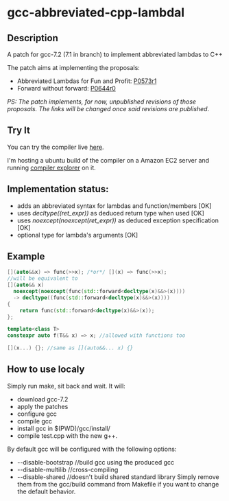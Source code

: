# gcc-abbreviated-cpp-lambdal

## Description
A patch for gcc-7.2 (7.1 in branch) to implement abbreviated lambdas to C++

The patch aims at implementing the proposals:
* Abbreviated Lambdas for Fun and Profit: [P0573r1](http://www.open-std.org/jtc1/sc22/wg21/docs/papers/2017/p0573r1.html)
* Forward without forward: [P0644r0](http://www.open-std.org/jtc1/sc22/wg21/docs/papers/2017/p0644r0.html)

*PS: The patch implements, for now, unpublished revisions of those proposals.
The links will be changed once said revisions are published*.

## Try It

You can try the compiler live [here](http://www.gcc-abbreviated-lambdas-proposal.tk/).

I'm hosting a ubuntu build of the compiler on a Amazon EC2 server and running [compiler explorer](https://github.com/mattgodbolt/compiler-explorer) on it.

## Implementation status:
* adds an abbreviated syntax for lambdas and function/members [OK]
* uses *decltype\(\(ret_expr\)\)* as deduced return type when used [OK]
* uses *noexcept(noexcept(ret_expr))* as deduced exception specification [OK]
* optional type for lambda's arguments [OK]

## Example
```c++
[](auto&&x) => func(>>x); /*or*/ [](x) => func(>>x);
//will be equivalent to
[](auto&& x)
  noexcept(noexcept(func(std::forward<decltype(x)&&>(x))))
  -> decltype((func(std::forward<decltype(x)&&>(x))))
{
    return func(std::forward<decltype(x)&&>(x));    
};

template<class T>
constexpr auto f(T&& x) => x; //allowed with functions too

[](x...) {}; //same as [](auto&&... x) {}
```

## How to use localy

Simply run make, sit back and wait.
It will:
* download gcc-7.2
* apply the patches
* configure gcc
* compile gcc
* install gcc in $(PWD)/gcc/install/
* compile test.cpp with the new g++.

By default gcc will be configured with the following options:
* --disable-bootstrap //build gcc using the produced gcc
* --disable-multilib //cross-compiling
* --disable-shared //doesn't build shared standard library
Simply remove them from the gcc/build command from Makefile if you want to change the default behavior.
